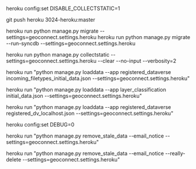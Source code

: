 


heroku config:set DISABLE_COLLECTSTATIC=1

git push heroku 3024-heroku:master


heroku run python manage.py migrate --settings=geoconnect.settings.heroku
heroku run python manage.py migrate --run-syncdb --settings=geoconnect.settings.heroku

heroku run python manage.py collectstatic --settings=geoconnect.settings.heroku --clear --no-input --verbosity=2


heroku run "python manage.py loaddata --app registered_dataverse incoming_filetypes_initial_data.json --settings=geoconnect.settings.heroku"

heroku run "python manage.py loaddata --app layer_classification initial_data.json --settings=geoconnect.settings.heroku"

heroku run "python manage.py loaddata --app registered_dataverse registered_dv_localhost.json --settings=geoconnect.settings.heroku"

heroku config:set DEBUG=0

heroku run "python manage.py remove_stale_data --email_notice --settings=geoconnect.settings.heroku"

heroku run "python manage.py remove_stale_data --email_notice --really-delete --settings=geoconnect.settings.heroku"
